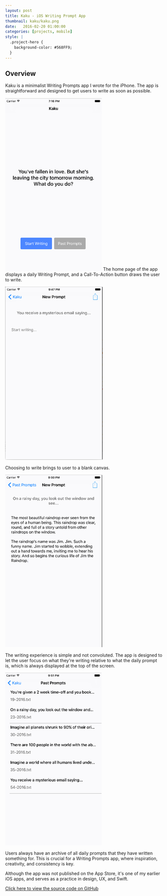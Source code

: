 ```yaml
---
layout: post
title: Kaku - iOS Writing Prompt App
thumbnail: kaku/kaku.png
date:   2016-02-20 01:00:00
categories: [projects, mobile]
style: |
  .project-hero {
    background-color: #568FF9;
  }
---
```


## Overview

Kaku is a minimalist Writing Prompts app I wrote for the iPhone. The app is
straightforward and designed to get users to write as soon as possible.

![icon](/images/projects/kaku/kaku-main.png)
The home page of the app displays a daily Writing Prompt, and a Call-To-Action button draws the user to
write.

![icon](/images/projects/kaku/kaku-new.png)

Choosing to write brings to user to a blank canvas.

![icon](/images/projects/kaku/kaku-filled.png)

The writing experience is simple and not convoluted. The app is designed to let the
user focus on what they're writing relative to what the daily prompt is, which is
always displayed at the top of the screen.

![icon](/images/projects/kaku/kaku-list.png)

Users always have an archive of all daily prompts that they have written something for.
This is crucial for a Writing Prompts app, where inspiration, creativity, and consistency is key.

Although the app was not published on the App Store, it's one of my earlier iOS apps, and serves as a
practice in design, UX, and Swift.

[Click here to view the source code on GitHub](https://github.com/jffrymrtn/kaku)
